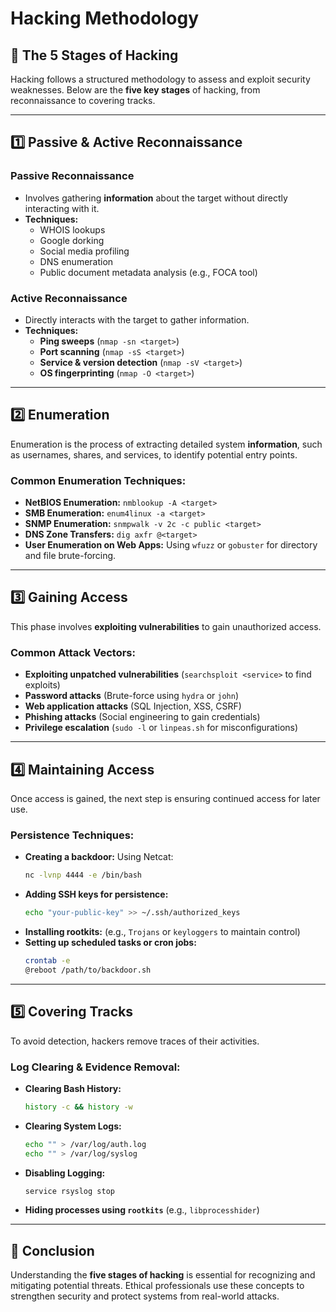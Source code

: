 # Hacking Methodology

## 🔹 The 5 Stages of Hacking
Hacking follows a structured methodology to assess and exploit security weaknesses. Below are the **five key stages** of hacking, from reconnaissance to covering tracks.

---

## 1️⃣ Passive & Active Reconnaissance
### **Passive Reconnaissance**
- Involves gathering **information** about the target without directly interacting with it.
- **Techniques:**
  - WHOIS lookups
  - Google dorking
  - Social media profiling
  - DNS enumeration
  - Public document metadata analysis (e.g., FOCA tool)

### **Active Reconnaissance**
- Directly interacts with the target to gather information.
- **Techniques:**
  - **Ping sweeps** (`nmap -sn <target>`)
  - **Port scanning** (`nmap -sS <target>`)
  - **Service & version detection** (`nmap -sV <target>`)
  - **OS fingerprinting** (`nmap -O <target>`)

---

## 2️⃣ Enumeration
Enumeration is the process of extracting detailed system **information**, such as usernames, shares, and services, to identify potential entry points.

### **Common Enumeration Techniques:**
- **NetBIOS Enumeration:** `nmblookup -A <target>`
- **SMB Enumeration:** `enum4linux -a <target>`
- **SNMP Enumeration:** `snmpwalk -v 2c -c public <target>`
- **DNS Zone Transfers:** `dig axfr @<target>`
- **User Enumeration on Web Apps:** Using `wfuzz` or `gobuster` for directory and file brute-forcing.

---

## 3️⃣ Gaining Access
This phase involves **exploiting vulnerabilities** to gain unauthorized access.

### **Common Attack Vectors:**
- **Exploiting unpatched vulnerabilities** (`searchsploit <service>` to find exploits)
- **Password attacks** (Brute-force using `hydra` or `john`)
- **Web application attacks** (SQL Injection, XSS, CSRF)
- **Phishing attacks** (Social engineering to gain credentials)
- **Privilege escalation** (`sudo -l` or `linpeas.sh` for misconfigurations)

---

## 4️⃣ Maintaining Access
Once access is gained, the next step is ensuring continued access for later use.

### **Persistence Techniques:**
- **Creating a backdoor:** Using Netcat:
  ```bash
  nc -lvnp 4444 -e /bin/bash
  ```
- **Adding SSH keys for persistence:**
  ```bash
  echo "your-public-key" >> ~/.ssh/authorized_keys
  ```
- **Installing rootkits:** (e.g., `Trojans` or `keyloggers` to maintain control)
- **Setting up scheduled tasks or cron jobs:**
  ```bash
  crontab -e
  @reboot /path/to/backdoor.sh
  ```

---

## 5️⃣ Covering Tracks
To avoid detection, hackers remove traces of their activities.

### **Log Clearing & Evidence Removal:**
- **Clearing Bash History:**
  ```bash
  history -c && history -w
  ```
- **Clearing System Logs:**
  ```bash
  echo "" > /var/log/auth.log
  echo "" > /var/log/syslog
  ```
- **Disabling Logging:**
  ```bash
  service rsyslog stop
  ```
- **Hiding processes using `rootkits`** (e.g., `libprocesshider`)

---

## 🔹 Conclusion
Understanding the **five stages of hacking** is essential for recognizing and mitigating potential threats. Ethical professionals use these concepts to strengthen security and protect systems from real-world attacks.


